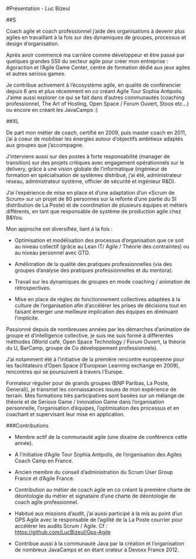 #Présentation - Luc Bizeul

##S

Coach agile et coach professionnel j’aide des organisations à devenir plus agiles en travaillant à la fois sur des dynamiques de groupes, processus et design d’organisation.

Après avoir commencé ma carrière comme développeur et être passé par quelques grandes SSII du secteur agile pour créer mon entreprise : Agoraction et l’Agile Game Center, centre de formation dédié aux jeux agiles et autres serious games.

Je contribue activement à l’écosystème agile, en qualité de conférencier depuis 6 ans et plus récemment en co créant Agile Tour Sophia Antipolis. J’aime aussi explorer ce qui se fait dans d’autres communautés (coaching professionnel, The Art of Hosting, Open Space / Forum Ouvert, Stoos etc...) ou encore en créant les JavaCamps :)


##XL 


De part mon métier de coach, certifié en 2009, puis master coach en 2011, j’ai à coeur de mobiliser les énergies autour d’objectifs ambitieux adaptés aux groupes que j’accompagne.
J’interviens aussi sur des postes à forte responsabilité (manager de transition) sur des projets critiques avec engagement opérationnels sur le delivery, grâce à une vision globale de l’informatique (ingénieur de formation en spécialisation de systèmes distribué, j’ai été, administrateur réseau, administrateur système, officier de sécurité et ingénieur R&D).J’ai l’expérience de mise en place et d’une adaptation d’un «Scrum de Scrum» sur un projet de 80 personnes sur la refonte d’une partie du SI distribution de La Poste) et de coordination de plusieurs équipes et métiers différents, en tant que responsable de  système de production agile chez B&You.Mon approche est diversifiée, liant à la fois :* Optimisation et modélisation des processus  d’organisation que ce soit au niveau collectif (grâce au Lean IT/ Agile / Théorie des contraintes) ou au niveau personnel avec GTD.
* Amélioration de la qualité des pratiques professionnelles (via des groupes d’analyse des pratiques professionnelles et du mentora).* Travail sur les dynamiques de groupes en mode coaching / animation de rétrospectives.
* Mise en place de règles de fonctionnement collectives adaptées à la culture de l’organisation afin d’accélérer les prises de décisions tout en faisant émerger une meilleure implication des équipes en diminuant l’implicite.Passionné depuis de nombreuses années par les démarches d’animation de groupe et d’intelligence collective, je suis me suis formé à différentes méthodes (World café, Open Space Technology / Forum Ouvert, la théorie du U, BarCamp, groupe de Co développement professionnels).

J’ai notamment été à l’initiative de la première rencontre européenne pour les facilitateurs d’Open Space  (l’European Learning exchange en 2009), rencontres qui se poursuivent à travers l'Europe.Formateur régulier pour de grands groupes (BNP Paribas, La Poste, Generali),  je transmet les connaissances issues de mon expérience de terrain.Mes formations très participatives sont basées sur un mélange de théorie et de Serious Game / Innovation Game dans l’organisation personnelle, l’organisation d’équipes, l’optimisation des processus et en coachant et supervisant leur mise en application.###Contributions * Membre actif de la communauté agile (une dixaine de conférence cette année).

* A l'initiative d’Agile Tour Sophia Antipolis, de l’organisation des Agiles Coach Camp en France.

* Ancien membre du conseil d’administration du Scrum User Group France et d’Agile France.* Contribution au métier de coach agile en co créant la première charte de déontologie du métier et signataire d’une charte de déontologie de coach agile professionnel.* Habitué aux missions d’audit, j’ai aussi participé à la mis au point d’un GPS Agile avec le responsable de l’agilité de la La Poste courrier pour accélérer les audits Scrum / Agile. Cf : https://github.com/LucBizeul/Gps-Agile* Contribue aussi à la communauté Java par la création et l’organisation de nombreux JavaCamps et en étant orateur à Devoxx France 2012.